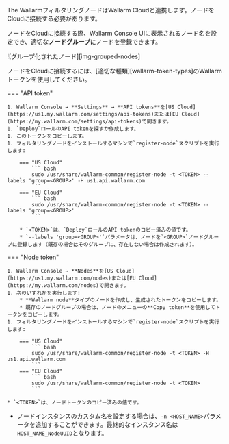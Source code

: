 The WallarmフィルタリングノードはWallarm Cloudと連携します。ノードをCloudに接続する必要があります。

ノードをCloudに接続する際、Wallarm Console UIに表示されるノード名を設定でき、適切な**ノードグループ**にノードを登録できます。

![グループ化されたノード][img-grouped-nodes]

ノードをCloudに接続するには、[適切な種類][wallarm-token-types]のWallarmトークンを使用してください。

=== "API token"

    1. Wallarm Console → **Settings** → **API tokens**を[US Cloud](https://us1.my.wallarm.com/settings/api-tokens)または[EU Cloud](https://my.wallarm.com/settings/api-tokens)で開きます。
    1. `Deploy`ロールのAPI tokenを探すか作成します。
    1. このトークンをコピーします。
    1. フィルタリングノードをインストールするマシンで`register-node`スクリプトを実行します:

        === "US Cloud"
            ``` bash
            sudo /usr/share/wallarm-common/register-node -t <TOKEN> --labels 'group=<GROUP>' -H us1.api.wallarm.com
            ```
        === "EU Cloud"
            ``` bash
            sudo /usr/share/wallarm-common/register-node -t <TOKEN> --labels 'group=<GROUP>'
            ```
        
        * `<TOKEN>`は、`Deploy`ロールのAPI tokenのコピー済みの値です。
        * `--labels 'group=<GROUP>'`パラメータは、ノードを`<GROUP>`ノードグループに登録します（既存の場合はそのグループに、存在しない場合は作成されます）。

=== "Node token"

    1. Wallarm Console → **Nodes**を[US Cloud](https://us1.my.wallarm.com/nodes)または[EU Cloud](https://my.wallarm.com/nodes)で開きます。
    1. 次のいずれかを実行します:
        * **Wallarm node**タイプのノードを作成し、生成されたトークンをコピーします。
        * 既存のノードグループの場合は、ノードのメニューの**Copy token**を使用してトークンをコピーします。
    1. フィルタリングノードをインストールするマシンで`register-node`スクリプトを実行します:

        === "US Cloud"
            ``` bash
            sudo /usr/share/wallarm-common/register-node -t <TOKEN> -H us1.api.wallarm.com
            ```
        === "EU Cloud"
            ``` bash
            sudo /usr/share/wallarm-common/register-node -t <TOKEN>
            ```

    * `<TOKEN>`は、ノードトークンのコピー済みの値です。

* ノードインスタンスのカスタム名を設定する場合は、`-n <HOST_NAME>`パラメータを追加することができます。最終的なインスタンス名は`HOST_NAME_NodeUUID`となります。